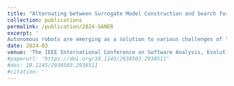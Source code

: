 ```yaml
---
title: "Alternating between Surrogate Model Construction and Search for Configurations of an Autonomous Delivery System"
collection: publications
permalink: /publication/2024-SANER
excerpt: '
Autonomous robots are emerging as a solution to various challenges of last mile goods delivery, like reducing traffic congestion, pollution, and costs. The configuration of an autonomous delivery robots system requires balancing aspects like delivery rate, cost of robots’ operation, and required monitoring efforts. Our industry partner Panasonic is employing a search-based approach to find the configurations of the system that optimise these three aspects for a given set of customers’ orders. The approach uses a simulator to assess the different configurations in the fitness functions’ computation. Due to the high cost of the simulation, the whole search-based approach is computationally expensive. A classic approach to speed up such approaches is to use surrogate models trained on example simulation data that allow to approximate the results of a simulated configuration with negligible computational cost. A risk when using such approaches is to underestimate the cost of building the surrogate model itself, that can exceed the computational gain obtained during the search, thus making the adoption of surrogate models detrimental. In this work, we propose an approach in which the surrogate model is not trained before the search; instead, the approach alternates between training the model on subsets of data of increasing size, and searching using these cheaper models until the search stagnates. Experiments over 144,000 settings of the search show that the proposed approach can significantly reduce the cost of searching for configurations, while having an acceptable impact on the quality of the configurations it finds.'
date: 2024-03
venue: 'The IEEE International Conference on Software Analysis, Evolution and Reengineering (SANER 2024, Industry Track)'
#paperurl: 'https://doi.org/10.1145/2938503.2938511'
#doi: 10.1145/2938503.2938511
#citation: ''
---
```



